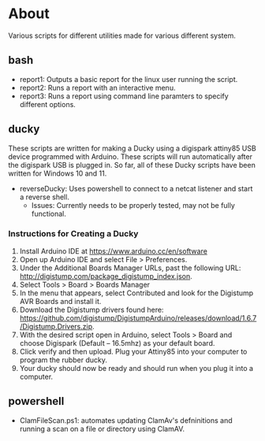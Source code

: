 # About
Various scripts for different utilities made for various different system.

## bash
 - report1: Outputs a basic report for the linux user running the script.
 - report2: Runs a report with an interactive menu.
 - report3: Runs a report using command line paramters to specify different options.

## ducky
These scripts are written for making a Ducky using a digispark attiny85 USB device programmed with Arduino. These scripts will run automatically after the digispark USB is
plugged in. So far, all of these Ducky scripts have been written for Windows 10 and 11.
 - reverseDucky: Uses powershell to connect to a netcat listener and start a reverse shell.
      - Issues: Currently needs to be properly tested, may not be fully functional.
### Instructions for Creating a Ducky
  1. Install Arduino IDE at https://www.arduino.cc/en/software
  2. Open up Arduino IDE and select File > Preferences.
  3. Under the Additional Boards Manager URLs, past the following URL: http://digistump.com/package_digistump_index.json.
  4. Select Tools > Board > Boards Manager
  5. In the menu that appears, select Contributed and look for the Digistump AVR Boards and install it.
  6. Download the Digistump drivers found here: https://github.com/digistump/DigistumpArduino/releases/download/1.6.7/Digistump.Drivers.zip.
  7. With the desired script open in Arduino, select Tools > Board and choose Digispark (Default – 16.5mhz) as your default board.
  8. Click verify and then upload. Plug your Attiny85 into your computer to program the rubber ducky.
  9. Your ducky should now be ready and should run when you plug it into a computer.

## powershell
 - ClamFileScan.ps1: automates updating ClamAv's defninitions and running a scan on a file or directory using ClamAV.
